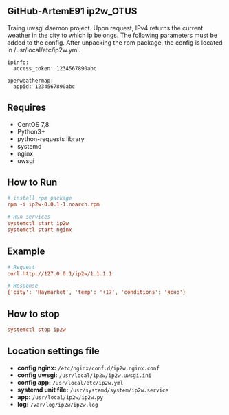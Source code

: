## GitHub-ArtemE91 ip2w_OTUS

Traing uwsgi daemon project.
Upon request, IPv4 returns the current weather in the city to which ip belongs.
The following parameters must be added to the config. 
After unpacking the rpm package, the config is located in /usr/local/etc/ip2w.yml.
```
ipinfo:
  access_token: 1234567890abc

openweathermap:
  appid: 1234567890abc
```
 
 ## Requires
 
 * CentOS 7,8
 * Python3+
 * python-requests library
 * systemd
 * nginx
 * uwsgi
 
 ## How to Run

 ```ini
 # install rpm package
 rpm -i ip2w-0.0.1-1.noarch.rpm
 
 # Run services
 systemctl start ip2w
 systemctl start nginx
 ```
 
 ## Example
 
 ```ini
 # Request
 curl http://127.0.0.1/ip2w/1.1.1.1
 
 # Response
{'city': 'Haymarket', 'temp': '+17', 'conditions': 'ясно'}
 ```
 
 ## How to stop
 
 ```ini
 systemctl stop ip2w
 ```
 
 ## Location settings file
 
 * __config nginx:__ `/etc/nginx/conf.d/ip2w.nginx.conf`
 * __config uwsgi:__ `/usr/local/ip2w/ip2w.uwsgi.ini`
 * __config app:__ `/usr/local/etc/ip2w.yml`
 * __systemd unit file:__ `/usr/systemd/system/ip2w.service`
 * __app:__ `/usr/local/ip2w/ip2w.py`
 * __log:__ `/var/log/ip2w/ip2w.log`
 
 
 
